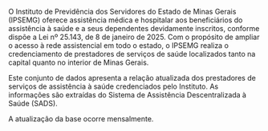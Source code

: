 O Instituto de Previdência dos Servidores do Estado de Minas Gerais (IPSEMG) oferece assistência médica e hospitalar aos beneficiários do assistência à saúde e a seus dependentes devidamente inscritos, conforme dispõe a Lei nº 25.143, de 8 de janeiro de 2025. Com o propósito de ampliar o acesso à rede assistencial em todo o estado, o IPSEMG realiza o credenciamento de prestadores de serviços de saúde localizados tanto na capital quanto no interior de Minas Gerais.

Este conjunto de dados apresenta a relação atualizada dos prestadores de serviços de assistência à saúde credenciados pelo Instituto. As informações são extraídas do Sistema de Assistência Descentralizada à Saúde (SADS).

A atualização da base ocorre mensalmente.

